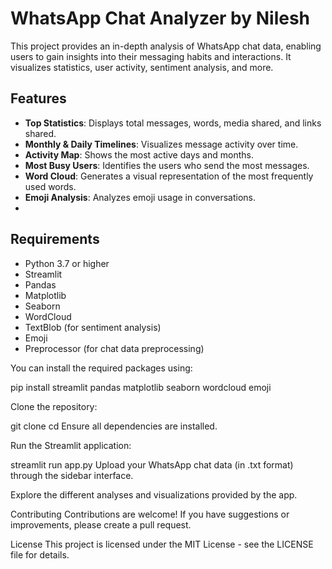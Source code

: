 # WhatsApp Chat Analyzer by Nilesh

This project provides an in-depth analysis of WhatsApp chat data, enabling users to gain insights into their messaging habits and interactions. It visualizes statistics, user activity, sentiment analysis, and more.

## Features

- **Top Statistics**: Displays total messages, words, media shared, and links shared.
- **Monthly & Daily Timelines**: Visualizes message activity over time.
- **Activity Map**: Shows the most active days and months.
- **Most Busy Users**: Identifies the users who send the most messages.
- **Word Cloud**: Generates a visual representation of the most frequently used words.
- **Emoji Analysis**: Analyzes emoji usage in conversations.
- 
## Requirements

- Python 3.7 or higher
- Streamlit
- Pandas
- Matplotlib
- Seaborn
- WordCloud
- TextBlob (for sentiment analysis)
- Emoji
- Preprocessor (for chat data preprocessing)

You can install the required packages using:

pip install streamlit pandas matplotlib seaborn wordcloud emoji

Clone the repository:


git clone <repository-url>
cd <repository-folder>
Ensure all dependencies are installed.

Run the Streamlit application:

streamlit run app.py
Upload your WhatsApp chat data (in .txt format) through the sidebar interface.

Explore the different analyses and visualizations provided by the app.

Contributing
Contributions are welcome! If you have suggestions or improvements, please create a pull request.

License
This project is licensed under the MIT License - see the LICENSE file for details.
